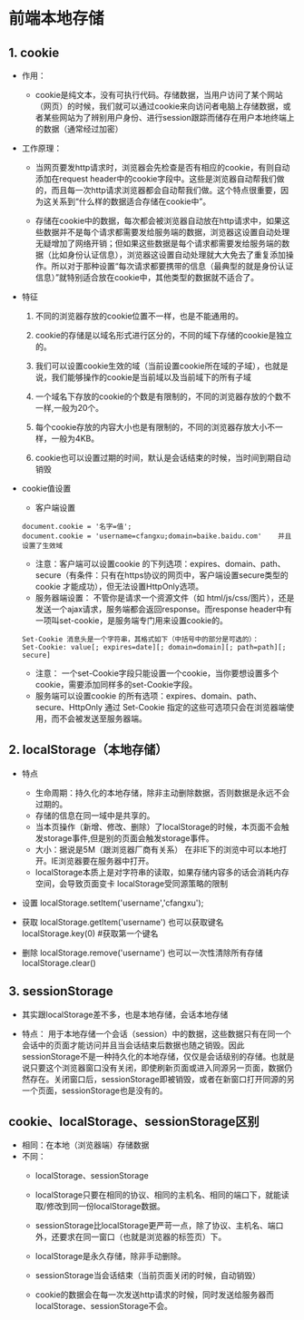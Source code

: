 # 前端本地存储
## 1. cookie

- 作用：
    - cookie是纯文本，没有可执行代码。存储数据，当用户访问了某个网站（网页）的时候，我们就可以通过cookie来向访问者电脑上存储数据，或者某些网站为了辨别用户身份、进行session跟踪而储存在用户本地终端上的数据（通常经过加密）

- 工作原理： 
    - 当网页要发http请求时，浏览器会先检查是否有相应的cookie，有则自动添加在request header中的cookie字段中。这些是浏览器自动帮我们做的，而且每一次http请求浏览器都会自动帮我们做。这个特点很重要，因为这关系到“什么样的数据适合存储在cookie中”。

    - 存储在cookie中的数据，每次都会被浏览器自动放在http请求中，如果这些数据并不是每个请求都需要发给服务端的数据，浏览器这设置自动处理无疑增加了网络开销；但如果这些数据是每个请求都需要发给服务端的数据（比如身份认证信息），浏览器这设置自动处理就大大免去了重复添加操作。所以对于那种设置“每次请求都要携带的信息（最典型的就是身份认证信息）”就特别适合放在cookie中，其他类型的数据就不适合了。

- 特征
    1. 不同的浏览器存放的cookie位置不一样，也是不能通用的。
    
    2. cookie的存储是以域名形式进行区分的，不同的域下存储的cookie是独立的。
    
    3. 我们可以设置cookie生效的域（当前设置cookie所在域的子域），也就是说，我们能够操作的cookie是当前域以及当前域下的所有子域
    
    4. 一个域名下存放的cookie的个数是有限制的，不同的浏览器存放的个数不一样,一般为20个。
    
    5. 每个cookie存放的内容大小也是有限制的，不同的浏览器存放大小不一样，一般为4KB。

    6. cookie也可以设置过期的时间，默认是会话结束的时候，当时间到期自动销毁


- cookie值设置
    - 客户端设置
        
    ```
    document.cookie = '名字=值';
    document.cookie = 'username=cfangxu;domain=baike.baidu.com'    并且设置了生效域
    ```
    - 注意：客户端可以设置cookie 的下列选项：expires、domain、path、secure（有条件：只有在https协议的网页中，客户端设置secure类型的 cookie 才能成功），但无法设置HttpOnly选项。
    - 服务器端设置：
    不管你是请求一个资源文件（如 html/js/css/图片），还是发送一个ajax请求，服务端都会返回response。而response header中有一项叫set-cookie，是服务端专门用来设置cookie的。
    ```
    Set-Cookie 消息头是一个字符串，其格式如下（中括号中的部分是可选的）：
    Set-Cookie: value[; expires=date][; domain=domain][; path=path][; secure]
    ```
    - 注意： 一个set-Cookie字段只能设置一个cookie，当你要想设置多个 cookie，需要添加同样多的set-Cookie字段。 
    - 服务端可以设置cookie 的所有选项：expires、domain、path、secure、HttpOnly 
    通过 Set-Cookie 指定的这些可选项只会在浏览器端使用，而不会被发送至服务器端。

## 2. localStorage（本地存储）

- 特点
    - 生命周期：持久化的本地存储，除非主动删除数据，否则数据是永远不会过期的。
    - 存储的信息在同一域中是共享的。
    - 当本页操作（新增、修改、删除）了localStorage的时候，本页面不会触发storage事件,但是别的页面会触发storage事件。
    - 大小：据说是5M（跟浏览器厂商有关系）
    在非IE下的浏览中可以本地打开。IE浏览器要在服务器中打开。
    - localStorage本质上是对字符串的读取，如果存储内容多的话会消耗内存空间，会导致页面变卡
    localStorage受同源策略的限制

- 设置
localStorage.setItem('username','cfangxu');

- 获取
localStorage.getItem('username') 
也可以获取键名 
localStorage.key(0) #获取第一个键名

- 删除
localStorage.remove('username') 
也可以一次性清除所有存储 
localStorage.clear()

## 3. sessionStorage

- 其实跟localStorage差不多，也是本地存储，会话本地存储

- 特点：
用于本地存储一个会话（session）中的数据，这些数据只有在同一个会话中的页面才能访问并且当会话结束后数据也随之销毁。因此sessionStorage不是一种持久化的本地存储，仅仅是会话级别的存储。也就是说只要这个浏览器窗口没有关闭，即使刷新页面或进入同源另一页面，数据仍然存在。关闭窗口后，sessionStorage即被销毁，或者在新窗口打开同源的另一个页面，sessionStorage也是没有的。


## cookie、localStorage、sessionStorage区别
- 相同：在本地（浏览器端）存储数据
- 不同：
    - localStorage、sessionStorage
    
    - localStorage只要在相同的协议、相同的主机名、相同的端口下，就能读取/修改到同一份localStorage数据。
    
    - sessionStorage比localStorage更严苛一点，除了协议、主机名、端口外，还要求在同一窗口（也就是浏览器的标签页）下。
    
    - localStorage是永久存储，除非手动删除。
    
    - sessionStorage当会话结束（当前页面关闭的时候，自动销毁）
    
    - cookie的数据会在每一次发送http请求的时候，同时发送给服务器而localStorage、sessionStorage不会。